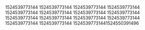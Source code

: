 1524539773144
1524539773144
1524539773144
1524539773144
1524539773144
1524539773144
1524539773144
1524539773144
1524539773144
1524539773144
1524539773144
1524539773144
1524539773144
1524539773144
15245397731441524550391496